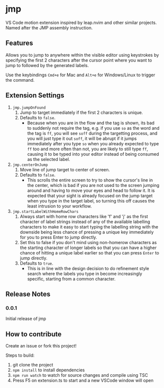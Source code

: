 # jmp
VS Code motion extension inspired by leap.nvim and other similar projects. Named after the JMP assembly instruction.


## Features
Allows you to jump to anywhere within the visible editor using keystrokes by specifying the first 2 characters after the cursor point where you want to jump to followed by the generated labels.

Use the keybindings `Cmd+e` for Mac and `Alt+e` for Windows/Linux to trigger the command.


## Extension Settings
1. `jmp.jumpOnFound`
    1. Jump to target immediately if the first 2 characters is unique.
    1. Defaults to `false`.
        - Because when you are in the flow and the tag is shown, its bad to suddenly not require the tag, e.g. if you use `so` as the word and the tag is `ff`, you will see `soff` during the targetting process, and you will just type it out `soff`, it will be abrupt if it jumps immediately after you type `so` when you already expected to type `ff` too and more often than not, you are likely to still type `ff`, causing it to be typed into your editor instead of being consumed as the selected label.
1. `jmp.centerOnJump`
    1. Move line of jump target to center of screen.
    1. Defaults to `false`.
        - This scrolls the entire screen to try to show the cursor's line in the center, which is bad if you are not used to the screen jumping around and having to move your eyes and head to follow it. It is expected that your sight is already focused on the jump target when you type in the target label, so turning this off causes the least intrusion to your workflow.
1. `jmp.startLabelWithHomeRowChars`
    1. Always start with home row characters like 'f' and 'j' as the first character of label strings instead of any of the available labelling characters to make it easy to start typing the labelling string with the downside being less chance of pressing a unique key immediately for you to press Enter to jump directly.
    1. Set this to false if you don't mind using non-homerow characters as the starting character of longer labels so that you can have a higher chance of hitting a unique label earlier so that you can press `Enter` to jump directly.
    1. Defaults to `true`.
        - This is in line with the design decision to do refinement style search where the labels you type in become increasingly specific, starting from a common character.


## Release Notes
### 0.0.1
Initial release of jmp


## How to contribute
Create an issue or fork this project!

Steps to build:
1. git clone the project
1. `npm install` to install dependencies
1. `npm run watch` to watch for source changes and compile using TSC
1. Press F5 on extension.ts to start and a new VSCode window will open